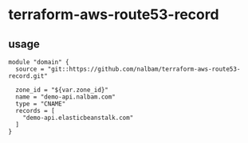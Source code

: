# terraform-aws-route53-record

## usage
```
module "domain" {
  source = "git::https://github.com/nalbam/terraform-aws-route53-record.git"

  zone_id = "${var.zone_id}"
  name = "demo-api.nalbam.com"
  type = "CNAME"
  records = [
    "demo-api.elasticbeanstalk.com"
  ]
}
```
